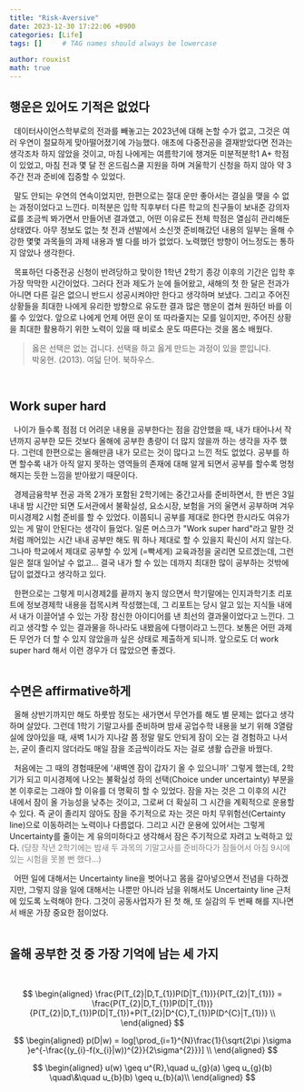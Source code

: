 ```yaml
---
title: "Risk-Aversive"
date: 2023-12-30 17:22:06 +0900
categories: [Life]
tags: []     # TAG names should always be lowercase

author: rouxist
math: true
---
```


## 행운은 있어도 기적은 없었다  
&nbsp;&nbsp;데이터사이언스학부로의 전과를 빼놓고는 2023년에 대해 논할 수가 없고, 그것은 여러 우연이 절묘하게 맞아떨어졌기에 가능했다. 애초에 다중전공을 결재받았다면 전과는 생각조차 하지 않았을 것이고, 마침 나에게는 여름학기에 챙겨둔 미분적분학1 A+ 학점이 있었고, 마침 전과 몇 달 전 온드림스쿨 지원을 하며 겨울학기 신청을 하지 않아 약 3주간 전과 준비에 집중할 수 있었다.  

&nbsp;&nbsp;말도 안되는 우연의 연속이었지만, 한편으로는 절대 운만 좋아서는 결실을 맺을 수 없는 과정이었다고 느낀다. 미적분은 입학 직후부터 다른 학교의 친구들이 보내준 강의자료를 조금씩 봐가면서 만들어낸 결과였고, 어떤 이유로든 전체 학점은 열심히 관리해둔 상태였다. 아무 정보도 없는 첫 전과 선발에서 소신껏 준비해갔던 내용의 일부는 올해 수강한 몇몇 과목들의 과제 내용과 별 다를 바가 없었다. 노력했던 방향이 어느정도는 통하지 않았나 생각한다.  

&nbsp;&nbsp;목표하던 다중전공 신청이 반려당하고 맞이한 1학년 2학기 종강 이후의 기간은 입학 후 가장 막막한 시간이었다. 그러다 전과 제도가 눈에 들어왔고, 새해의 첫 한 달은 전과가 아니면 다른 길은 없으니 반드시 성공시켜야만 한다고 생각하며 보냈다. 그리고 주어진 상황들을 최대한 나에게 유리한 방향으로 유도한 결과 많은 행운이 겹쳐 원하던 바를 이룰 수 있었다. 앞으로 나에게 언제 어떤 운이 또 따라줄지는 모를 일이지만, 주어진 상황을 최대한 활용하기 위한 노력이 있을 때 비로소 운도 따른다는 것을 몸소 배웠다.  

 > 옳은 선택은 없는 겁니다. 선택을 하고 옳게 만드는 과정이 있을 뿐입니다.  
 > 박웅현. (2013). 여덟 단어. 북하우스.  

<br/>  


## Work super hard
&nbsp;&nbsp;나이가 들수록 점점 더 어려운 내용을 공부한다는 점을 감안했을 때, 내가 태어나서 작년까지 공부한 모든 것보다 올해에 공부한 총량이 더 많지 않을까 하는 생각을 자주 했다. 그런데 한편으로는 올해만큼 내가 모르는 것이 많다고 느낀 적도 없었다. 공부를 하면 할수록 내가 아직 알지 못하는 영역들의 존재에 대해 알게 되면서 공부를 할수록 멍청해지는 듯한 느낌을 받아왔기 때문이다.  

&nbsp;&nbsp;경제금융학부 전공 과목 2개가 포함된 2학기에는 중간고사를 준비하면서, 한 번은 3일 내내 밤 시간만 되면 도서관에서 불확실성, 요소시장, 보험을 거의 울면서 공부하며 겨우 미시경제2 시험 준비를 할 수 있었다. 이쯤되니 공부를 제대로 한다면 한시라도 여유가 있는 게 말이 안된다는 생각이 들었다. 일론 머스크가 "Work super hard"라고 말한 것처럼 깨어있는 시간 내내 공부만 해도 뭐 하나 제대로 할 수 있을지 확신이 서지 않는다. 그나마 학교에서 제대로 공부할 수 있게 (=빡세게) 교육과정을 굴리면 모르겠는데, 그런 일은 절대 일어날 수 없고... 결국 내가 할 수 있는 데까지 최대한 많이 공부하는 것밖에 답이 없겠다고 생각하고 있다.  

&nbsp;&nbsp;한편으로는 그렇게 미시경제2를 끝까지 놓지 않으면서 학기말에는 인지과학기초 리포트에 정보경제학 내용을 접목시켜 작성했는데, 그 리포트는 당시 알고 있는 지식들 내에서 내가 이끌어낼 수 있는 가장 참신한 아이디어를 낸 최선의 결과물이었다고 느낀다. 그리고 생각할 수 있는 결과물을 하나라도 내봤음에 다행이라고 느낀다. 보통은 어떤 과제든 무언가 더 할 수 있지 않았을까 싶은 상태로 제출하게 되니까. 앞으로도 더 work super hard 해서 이런 경우가 더 많았으면 좋겠다.  
<br/>  


## 수면은 affirmative하게
&nbsp;&nbsp;올해 상반기까지만 해도 하룻밤 정도는 새가면서 무언가를 해도 별 문제는 없다고 생각하며 살았다. 그런데 1학기 기말고사를 준비하며 밤새 공업수학 내용을 보기 위해 3열람실에 앉아있을 때, 새벽 1시가 지나갈 쯤 정말 말도 안되게 잠이 오는 걸 경험하고 나서는, 굳이 졸리지 않더라도 매일 잠을 조금씩이라도 자는 걸로 생활 습관을 바꿨다.  

&nbsp;&nbsp;처음에는 그 때의 경험때문에 '새벽엔 잠이 갑자기 올 수 있으니까' 그렇게 했는데, 2학기가 되고 미시경제에 나오는 불확실성 하의 선택(Choice under uncertainty) 부분을 본 이후로는 그래야 할 이유를 더 명확히 할 수 있었다. 잠을 자는 것은 그 이후의 시간 내에서 잠이 올 가능성을 낮추는 것이고, 그로써 더 확실히 그 시간을 계획적으로 운용할 수 있다. 즉 굳이 졸리지 않아도 잠을 주기적으로 자는 것은 마치 무위험선(Certainty line)으로 이동하려는 노력이나 다름없다. 그리고 시간 운용에 있어서는 그렇게 Uncertainty를 줄이는 게 유의미하다고 생각해서 잠은 주기적으로 자려고 노력하고 있다. <span style="color:gray">(당장 작년 2학기에는 밤새 두 과목의 기말고사를 준비하다가 잠들어서 아침 9시에 있는 시험을 못볼 뻔 했다...)</span>  

&nbsp;&nbsp;어떤 일에 대해서는 Uncertainty line을 벗어나고 몸을 갈아넣으면서 전념을 다하겠지만, 그렇지 않을 일에 대해서는 나뿐만 아니라 남을 위해서도 Uncertainty line 근처에 있도록 노력해야 한다. 그것이 공동사업자가 된 첫 해, 또 실감의 두 번째 해를 지나면서 배운 가장 중요한 점이었다.  
<br/>  


## 올해 공부한 것 중 가장 기억에 남는 세 가지  
<br/>  

$$
\begin{aligned}
\frac{P(T_{2}|D,T_{1})P(D|T_{1})}{P(T_{2}|T_{1})} = \frac{P(T_{2}|D,T_{1})P(D|T_{1})}{P(T_{2}|D,T_{1})P(D|T_{1})+P(T_{2}|D^{C},T_{1})P(D^{C}|T_{1})} \\  
\end{aligned}  
$$  
  
$$
\begin{aligned}
p(D|w) = log[\prod_{i=1}^{N}\frac{1}{\sqrt{2\pi }\sigma }e^{-\frac{(y_{i}-f(x_{i}|w))^{2}}{2\sigma^{2}}}] \\
\end{aligned}
$$

$$
\begin{aligned}
u(w) \geq u^{R},\quad  u_{g}(a) \geq u_{g}(b) \quad\&\quad  u_{b}(b) \geq u_{b}(a)\\
\end{aligned}
$$

<br/>  
